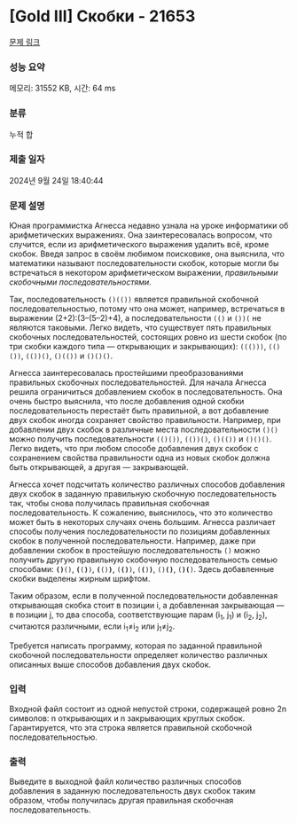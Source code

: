 # [Gold III] Скобки - 21653 

[문제 링크](https://www.acmicpc.net/problem/21653) 

### 성능 요약

메모리: 31552 KB, 시간: 64 ms

### 분류

누적 합

### 제출 일자

2024년 9월 24일 18:40:44

### 문제 설명

<p>Юная программистка Агнесса недавно узнала на уроке информатики об арифметических выражениях. Она заинтересовалась вопросом, что случится, если из арифметического выражения удалить всё, кроме скобок. Введя запрос в своём любимом поисковике, она выяснила, что математики называют последовательности скобок, которые могли бы встречаться в некотором арифметическом выражении, <em>правильными скобочными последовательностями</em>.</p>

<p>Так, последовательность <code>()(())</code> является правильной скобочной последовательностью, потому что она может, например, встречаться в выражении (2+2):(3–(5–2)+4), а последовательности <code>(()</code> и <code>())(</code> не являются таковыми. Легко видеть, что существует пять правильных скобочных последовательностей, состоящих ровно из шести скобок (по три скобки каждого типа — открывающих и закрывающих): <code>((()))</code>, <code>(()())</code>, <code>(())()</code>, <code>()(())</code> и <code>()()()</code>.</p>

<p>Агнесса заинтересовалась простейшими преобразованиями правильных скобочных последовательностей. Для начала Агнесса решила ограничиться добавлением скобок в последовательность. Она очень быстро выяснила, что после добавления одной скобки последовательность перестаёт быть правильной, а вот добавление двух скобок иногда сохраняет свойство правильности. Например, при добавлении двух скобок в различные места последовательности <code>()()</code> можно получить последовательности <code>(()())</code>, <code>(())()</code>, <code>()(())</code> и <code>()()()</code>. Легко видеть, что при любом способе добавления двух скобок с сохранением свойства правильности одна из новых скобок должна быть открывающей, а другая — закрывающей.</p>

<p>Агнесса хочет подсчитать количество различных способов добавления двух скобок в заданную правильную скобочную последовательность так, чтобы снова получилась правильная скобочная последовательность. К сожалению, выяснилось, что это количество может быть в некоторых случаях очень большим. Агнесса различает способы получения последовательности по позициям добавленных скобок в полученной последовательности. Например, даже при добавлении скобок в простейшую последовательность <code>()</code> можно получить другую правильную скобочную последовательность семью способами: <code><strong>()</strong>()</code>, <code><strong>(</strong>(<strong>)</strong>)</code>, <code><strong>(</strong>()<strong>)</strong></code>, <code>(<strong>()</strong>)</code>, <code>(<strong>(</strong>)<strong>)</strong></code>, <code>()<strong>()</strong></code>, <code>(<strong>)(</strong>)</code>. Здесь добавленные скобки выделены жирным шрифтом.</p>

<p>Таким образом, если в полученной последовательности добавленная открывающая скобка стоит в позиции i, а добавленная закрывающая — в позиции j, то два способа, соответствующие парам (i<sub>1</sub>, j<sub>1</sub>) и (i<sub>2</sub>, j<sub>2</sub>), считаются различными, если i<sub>1</sub>≠i<sub>2</sub> или j<sub>1</sub>≠j<sub>2</sub>.</p>

<p>Требуется написать программу, которая по заданной правильной скобочной последовательности определяет количество различных описанных выше способов добавления двух скобок.</p>

### 입력 

 <p>Входной файл состоит из одной непустой строки, содержащей ровно 2n символов: n открывающих и n закрывающих круглых скобок. Гарантируется, что эта строка является правильной скобочной последовательностью.</p>

### 출력 

 <p>Выведите в выходной файл количество различных способов добавления в заданную последовательность двух скобок таким образом, чтобы получилась другая правильная скобочная последовательность.</p>

